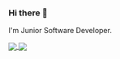### Hi there 👋

I'm Junior Software Developer.

<a href="#">
  <img align="center" src="https://github-readme-stats.vercel.app/api?username=MuhammedKaradas&show_icons=true&show_icons=true" />
</a>
<a href="#">
  <img align="center" src="https://github-readme-stats.vercel.app/api/top-langs/?username=MuhammedKaradas&count_private=true&show_icons=true&hide=matlab,dart,c" />
</a>

<!--
**MuhammedKaradas/MuhammedKaradas** is a ✨ _special_ ✨ repository because its `README.md` (this file) appears on your GitHub profile.

Here are some ideas to get you started:

- 🔭 I’m currently working on ...
- 🌱 I’m currently learning ...
- 👯 I’m looking to collaborate on ...
- 🤔 I’m looking for help with ...
- 💬 Ask me about ...
- 📫 How to reach me: ...
- 😄 Pronouns: ...
- ⚡ Fun fact: ...
-->
